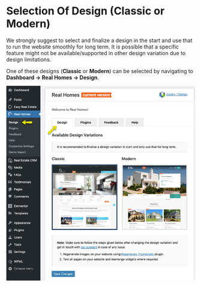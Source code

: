 # Selection Of Design (Classic or Modern) 

We strongly suggest to select and finalize a design in the start and use that to run the website smoothly for long term. It is possible that a specific feature might not be available/supported in other design variation due to design limitations.

One of these designs (**Classic** or **Modern**) can be selected by navigating to **Dashboard → Real Homes → Design**.

![Selection Of Design (Classic or Modern)](images/rh-tabs/selection-of-design.png)
